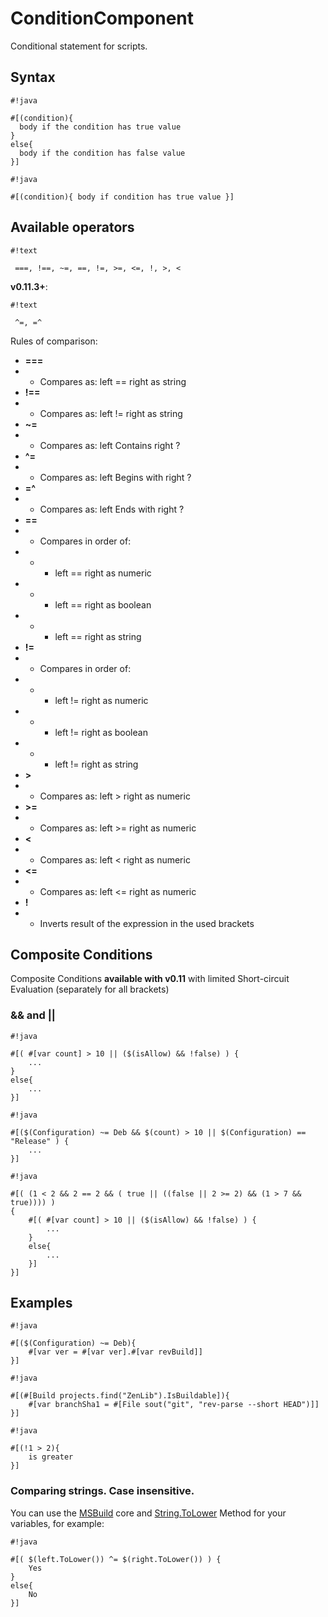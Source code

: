 # ConditionComponent #

Conditional statement for scripts.

## Syntax ##

```
#!java

#[(condition){ 
  body if the condition has true value
}
else{ 
  body if the condition has false value
}]
```

```
#!java

#[(condition){ body if condition has true value }]
```


## Available operators ##

```
#!text

 ===, !==, ~=, ==, !=, >=, <=, !, >, < 
```
**v0.11.3+**:
```
#!text

 ^=, =^
```
Rules of comparison:

* **===** 
*  * Compares as: left == right as string
* **!==**
* * Compares as: left != right as string
* **~=**
* * Compares as: left Contains right ?
* **^=**
* * Compares as: left Begins with right ?
* **=^**
* * Compares as: left Ends with right ?
* **==** 
* * Compares in order of: 
* * * left == right as numeric
* * * left == right as boolean
* * * left == right as string
* **!=** 
* * Compares in order of: 
* * * left != right as numeric
* * * left != right as boolean
* * * left != right as string
* **>**
* * Compares as: left > right as numeric
* **>=**
* * Compares as: left >= right as numeric
* **<**
* * Compares as: left < right as numeric
* **<=**
* * Compares as: left <= right as numeric
* **!**
* * Inverts result of the expression in the used brackets

## Composite Conditions ##

Composite Conditions **available with v0.11** with limited Short-circuit Evaluation (separately for all brackets)

### && and || ###


```
#!java

#[( #[var count] > 10 || ($(isAllow) && !false) ) {
    ...
}
else{
    ...
}]
```

```
#!java

#[($(Configuration) ~= Deb && $(count) > 10 || $(Configuration) == "Release" ) {
    ...
}]
```

```
#!java

#[( (1 < 2 && 2 == 2 && ( true || ((false || 2 >= 2) && (1 > 7 && true)))) )
{
    #[( #[var count] > 10 || ($(isAllow) && !false) ) {
        ...
    }
    else{
        ...
    }]
}]
```


## Examples ##

```
#!java

#[($(Configuration) ~= Deb){
    #[var ver = #[var ver].#[var revBuild]]
}]
```

```
#!java

#[(#[Build projects.find("ZenLib").IsBuildable]){
    #[var branchSha1 = #[File sout("git", "rev-parse --short HEAD")]]
}]
```

```
#!java

#[(!1 > 2){
    is greater
}]
```

### Comparing strings. Case insensitive.

You can use the [MSBuild](../../MSBuild) core and [String.ToLower](https://msdn.microsoft.com/en-us/library/system.string.tolower.aspx) Method for your variables, for example:

```
#!java

#[( $(left.ToLower()) ^= $(right.ToLower()) ) {
    Yes
}
else{
    No
}]
```
